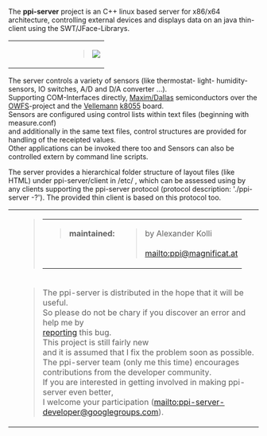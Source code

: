 The **ppi-server** project is an C++ linux based server for x86/x64 architecture, controlling external devices and displays data on an java thin-client using the SWT/JFace-Librarys.
<table>
<blockquote><tr>
<blockquote><td width='100'>
</td>
<td>
<blockquote><img src='http://lh3.ggpht.com/_Gc4rkozOlWc/Sj-9EvcVqdI/AAAAAAAAAJg/JoidCax3RFc/ppi-server300x105.png' />
</blockquote></td>
</blockquote></tr>
</table>
The server controls a variety of sensors (like thermostat- light- humidity- sensors, IO switches, A/D and D/A converter …).<br>
Supporting COM-Interfaces directly, <a href='http://www.maxim-ic.com'>Maxim/Dallas</a> semiconductors over the <a href='http://www.owfs.org'>OWFS</a>-project and the <a href='http://www.velleman.be/'>Vellemann</a> <a href='http://libk8055.sourceforge.net/'>k8055</a> board.<br />
Sensors are configured using control lists within text files (beginning with measure.conf)<br>
and additionally in the same text files, control structures are provided for handling of the receipted values.<br>
Other applications can be invoked there too and Sensors can also be controlled extern by command line scripts.</blockquote>

The server provides a hierarchical folder structure of layout files (like HTML) under ppi-server/client in /etc/ , which can be assessed using by any clients supporting the ppi-server protocol (protocol description: './ppi-server -?'). The provided thin client is based on this protocol too.
<table>
<blockquote><tr>
<blockquote><td>
</td>
<td>
<blockquote><table>
<blockquote><tr>
<blockquote><td valign='top'>
<blockquote><b>maintained:</b>
</blockquote></td>
<td>
<blockquote>by Alexander Kolli<br>
<br />
<a href='mailto:ppi@magnificat.at'>mailto:ppi@magnificat.at</a>
</blockquote></td>
</blockquote></tr>
</blockquote></table>
</blockquote></td>
</blockquote></tr>
<tr>
<blockquote><td>
</td>
<td>
<blockquote>The ppi-server is distributed in the hope that it will be useful.<br />
So please do not be chary if you discover an error and help me by<br>
<a href='http://code.google.com/p/ppi-server/issues/list'>reporting</a> this bug.<br />
This project is still fairly new<br>
and it is assumed that I fix the problem soon as possible.<br />
The ppi-server team (only me this time) encourages contributions from the developer community.<br />
If you are interested in getting involved in making ppi-server even better, <br />
I welcome your participation (<a href='mailto:ppi-server-developer@googlegroups.com'>mailto:ppi-server-developer@googlegroups.com</a>).<br>
</blockquote></td>
</blockquote></tr>
</table>